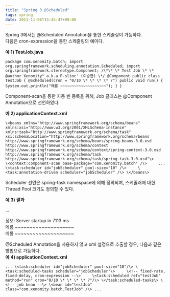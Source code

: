 ```yaml
---
title: "Spring 3 @Scheduled"
tags: spring
date: 2011-11-06T15:45:47+09:00
---
```


Spring 3에서는 @Scheduled Annotation을 통한 스케줄링이 가능하다.  
다음은 cron-expression을 통한 스케줄링의 예이다.  
  
**예 1) TestJob.java**

    package com.xenomity.batch; import org.springframework.scheduling.annotation.Scheduled; import org.springframework.stereotype.Component; /\*\* \* Test Job \* \* @author Xenomity™ a.k.a P-slinc' (이승한) \*/ @Component public class TestJob { @Scheduled(cron = "0/10 \* \* \* \* ?") public void run() { System.out.println("메롱 ~~~~~~~~~~~~~~~~~~~~"); } }

Component-scan을 통한 자동 빈 등록을 위해, Job 클래스는 @Component Annotation으로 선언하였다.  
  
**예 2) applicationContext.xml**  

    \<beans xmlns="http://www.springframework.org/schema/beans" xmlns:xsi="http://www.w3.org/2001/XMLSchema-instance" xmlns:task="http://www.springframework.org/schema/task" xsi:schemaLocation="http://www.springframework.org/schema/beans http://www.springframework.org/schema/beans/spring-beans-3.0.xsd http://www.springframework.org/schema/context http://www.springframework.org/schema/context/spring-context-3.0.xsd http://www.springframework.org/schema/task http://www.springframework.org/schema/task/spring-task-3.0.xsd"\>     \<context:component-scan base-package="com.xenomity.batch" /\>     ...     \<task:scheduler id="jobScheduler" pool-size="10" /\>     \<task:annotation-driven scheduler="jobScheduler" /\> \</beans\>

Scheduler 선언은 spring-task namespace에 의해 정의되며, 스케줄러에 대한 Thread Pool 크기도 정의할 수 있다.  
  
**예 3) 결과**  

...  
  
정보: Server startup in 7113 ms  
메롱 ~~~~~~~~~~~~~~~~~~~~  
메롱 ~~~~~~~~~~~~~~~~~~~~  

  
  
@Scheduled Annotation을 사용하지 않고 xml 설정으로 추출할 경우, 다음과 같은 방법으로 가능하다.  
**예 4) applicationContext.xml**  

    ... \<task:scheduler id="jobScheduler" pool-size="10"/\> \<task:scheduled-tasks scheduler="jobScheduler"\>     \<!-- fixed-rate, fixed-delay, cron-expression --\>     \<task:scheduled ref="testJob" method="run" cron="0/10 \* \* \* \* ?"/\> \</task:scheduled-tasks\> \<!-- job bean --\> \<bean id="testJob" class="com.xenomity.batch.TestJob" /\> ...

  
  
  
